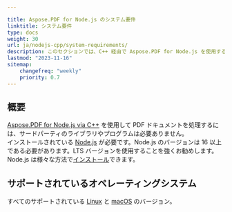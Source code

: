 ```yaml
---

title: Aspose.PDF for Node.js のシステム要件  
linktitle: システム要件  
type: docs  
weight: 30  
url: ja/nodejs-cpp/system-requirements/  
description: このセクションでは、C++ 経由で Aspose.PDF for Node.js を使用するために必要なサポートされているオペレーティングシステムを一覧します。  
lastmod: "2023-11-16"  
sitemap:  
    changefreq: "weekly"  
    priority: 0.7  
---
```

## 概要

[Aspose.PDF for Node.js via C++](https://products.aspose.com/pdf/nodejs-cpp/) を使用して PDF ドキュメントを処理するには、サードパーティのライブラリやプログラムは必要ありません。  
インストールされている [Node.js](https://nodejs.org/) が必要です。Node.js のバージョンは 16 以上である必要があります。LTS バージョンを使用することを強くお勧めします。  
Node.js は様々な方法で[インストール](https://nodejs.org/en/learn/getting-started/how-to-install-nodejs)できます。

## サポートされているオペレーティングシステム

すべてのサポートされている [Linux](https://en.wikipedia.org/wiki/Linux) と [macOS](https://www.apple.com/macos/) のバージョン。